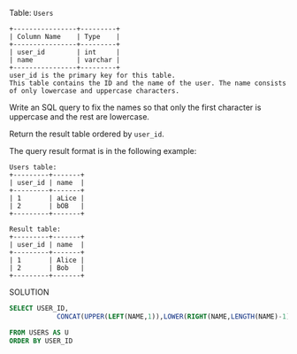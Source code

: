 Table: `Users`

```
+----------------+---------+
| Column Name    | Type    |
+----------------+---------+
| user_id        | int     |
| name           | varchar |
+----------------+---------+
user_id is the primary key for this table.
This table contains the ID and the name of the user. The name consists of only lowercase and uppercase characters.
```

 

Write an SQL query to fix the names so that only the first character is uppercase and the rest are lowercase.

Return the result table ordered by `user_id`.

The query result format is in the following example:

 

```
Users table:
+---------+-------+
| user_id | name  |
+---------+-------+
| 1       | aLice |
| 2       | bOB   |
+---------+-------+

Result table:
+---------+-------+
| user_id | name  |
+---------+-------+
| 1       | Alice |
| 2       | Bob   |
+---------+-------+
```







SOLUTION



```sql
SELECT USER_ID,
			CONCAT(UPPER(LEFT(NAME,1)),LOWER(RIGHT(NAME,LENGTH(NAME)-1))) AS NAME

FROM USERS AS U
ORDER BY USER_ID
```

